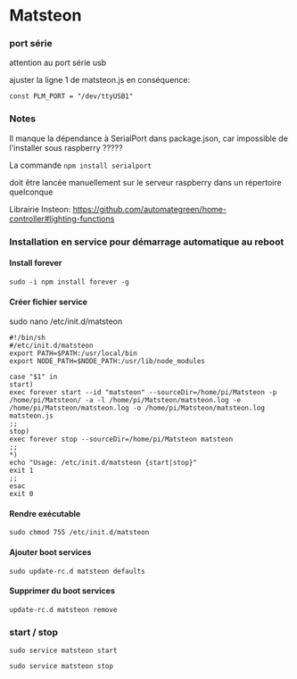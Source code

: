 # Matsteon


### port série

attention au port série usb

ajuster la ligne 1 de matsteon.js en conséquence:

```const PLM_PORT = "/dev/ttyUSB1"```


### Notes

Il manque la dépendance à SerialPort dans package.json, car impossible de l'installer sous raspberry ????? 

La commande 
```npm install serialport```

doit être lancée manuellement sur le serveur raspberry dans un répertoire quelconque


Librairie Insteon:  https://github.com/automategreen/home-controller#lighting-functions




### Installation en service pour démarrage automatique au reboot


#### Install forever

```sudo -i npm install forever -g```


#### Créer fichier service

sudo nano /etc/init.d/matsteon 

```
#!/bin/sh
#/etc/init.d/matsteon
export PATH=$PATH:/usr/local/bin
export NODE_PATH=$NODE_PATH:/usr/lib/node_modules

case "$1" in
start)
exec forever start --id "matsteon" --sourceDir=/home/pi/Matsteon -p /home/pi/Matsteon/ -a -l /home/pi/Matsteon/matsteon.log -e /home/pi/Matsteon/matsteon.log -o /home/pi/Matsteon/matsteon.log matsteon.js
;;
stop)
exec forever stop --sourceDir=/home/pi/Matsteon matsteon
;;
*)
echo "Usage: /etc/init.d/matsteon {start|stop}"
exit 1
;;
esac
exit 0
```


#### Rendre exécutable

```sudo chmod 755 /etc/init.d/matsteon```


#### Ajouter boot services

```sudo update-rc.d matsteon defaults```


#### Supprimer du boot services

```update-rc.d matsteon remove```

### start / stop

```sudo service matsteon start```

```sudo service matsteon stop```

